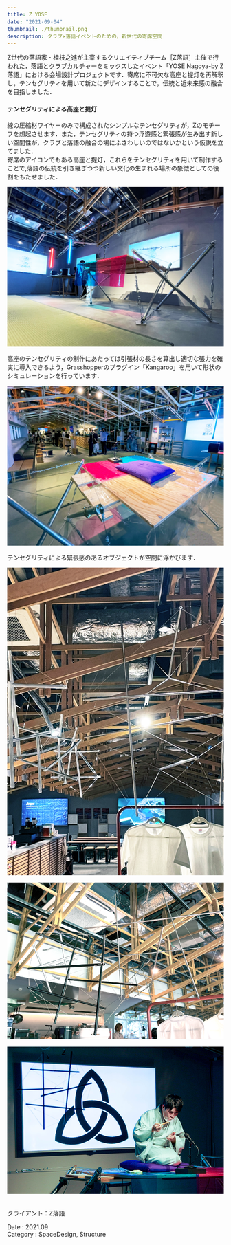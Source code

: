 ```yaml
---
title: Z YOSE
date: "2021-09-04"
thumbnail: ./thumbnail.png
description: クラブ×落語イベントのための，新世代の寄席空間
---
```


Z世代の落語家・桂枝之進が主宰するクリエイティブチーム［Z落語］主催で行われた，落語とクラブカルチャーをミックスしたイベント「YOSE Nagoya-by Z落語」における会場設計プロジェクトです．寄席に不可欠な高座と提灯を再解釈し，テンセグリティを用いて新たにデザインすることで，伝統と近未来感の融合を目指しました．<br>


#### テンセグリティによる高座と提灯

線の圧縮材ワイヤーのみで構成されたシンプルなテンセグリティが，Zのモチーフを想起させます．また，テンセグリティの持つ浮遊感と緊張感が生み出す新しい空間性が，クラブと落語の融合の場にふさわしいのではないかという仮説を立てました．<Br>
寄席のアイコンでもある高座と提灯，これらをテンセグリティを用いて制作することで,落語の伝統を引き継ぎつつ新しい文化の生まれる場所の象徴としての役割をもたせました．

![kouza1](./kouza1.png)

高座のテンセグリティの制作にあたっては引張材の長さを算出し適切な張力を確実に導入できるよう，Grasshopperのプラグイン「Kangaroo」を用いて形状のシミュレーションを行っています．

![kouza2](./kouza2.png)

テンセグリティによる緊張感のあるオブジェクトが空間に浮かびます．

![tyoutin](./ten1.png)

![tyoutin2](./ten2.png)

![kouza3](./kouza3.png)



<br>
クライアント：Z落語

Date : 2021.09 <br>
Category : SpaceDesign, Structure